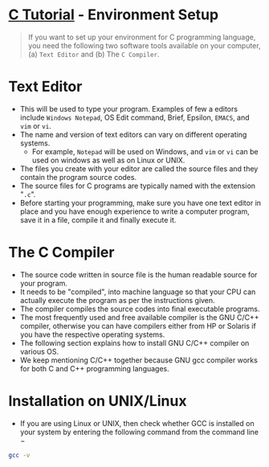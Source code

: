 # [C Tutorial](https://www.tutorialspoint.com/cprogramming/c_environment_setup.htm) - Environment Setup

> If you want to set up your environment for C programming language, you need the following two software tools available on your computer, (a) `Text Editor` and (b) The `C Compiler`.

# Text Editor
- This will be used to type your program. Examples of few a editors include `Windows Notepad`, OS Edit command, Brief, Epsilon, `EMACS`, and `vim` or `vi`.
- The name and version of text editors can vary on different operating systems. 
  - For example, `Notepad` will be used on Windows, and `vim` or `vi` can be used on windows as well as on Linux or UNIX.
- The files you create with your editor are called the source files and they contain the program source codes. 
- The source files for C programs are typically named with the extension "`.c`".
- Before starting your programming, make sure you have one text editor in place and you have enough experience to write a computer program, save it in a file, compile it and finally execute it.

# The C Compiler
- The source code written in source file is the human readable source for your program. 
- It needs to be "compiled", into machine language so that your CPU can actually execute the program as per the instructions given.
- The compiler compiles the source codes into final executable programs. 
- The most frequently used and free available compiler is the GNU C/C++ compiler, otherwise you can have compilers either from HP or Solaris if you have the respective operating systems.
- The following section explains how to install GNU C/C++ compiler on various OS. 
- We keep mentioning C/C++ together because GNU gcc compiler works for both C and C++ programming languages.

# Installation on UNIX/Linux
- If you are using Linux or UNIX, then check whether GCC is installed on your system by entering the following command from the command line −
```sh
gcc -v
```




